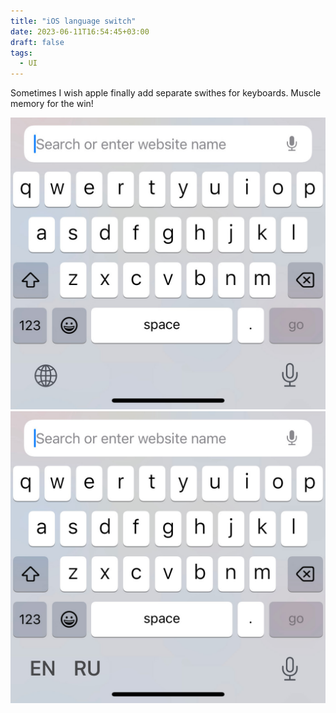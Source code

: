 ```yaml
---
title: "iOS language switch"
date: 2023-06-11T16:54:45+03:00
draft: false
tags:
  - UI
---
```


Sometimes I wish apple finally add separate swithes for keyboards. Muscle memory for the win!

![Before](./1.jpg)
![After](./2.jpg)
